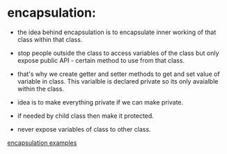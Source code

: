 
# encapsulation:

 

- the idea behind encapsulation is to encapsulate inner working of that class within that class. 
- stop people outside the class to access variables of the class but only expose public API - certain method to use from that class. 
-  that's why we create getter and setter methods to get and set value of variable in class. This varialble is declared private so its only avaialble within the class. 

- idea is to make everything private if we can make private. 
- if needed by child class then make it protected. 
- never expose variables of class to other class. 

[encapsulation examples](https://github.com/njain51/orangutan/tree/main/src/main/java/examples/corejava/example_encapsulation)

